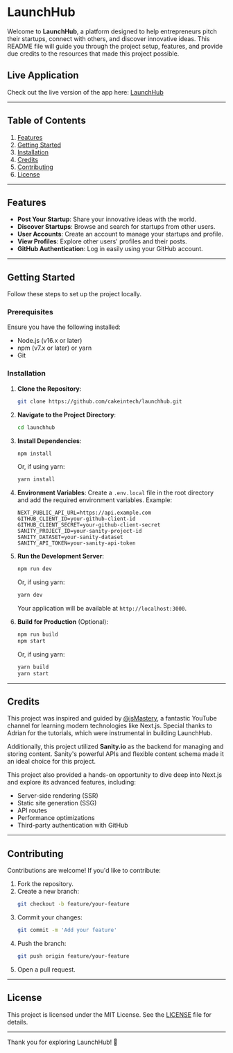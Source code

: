 # LaunchHub

Welcome to **LaunchHub**, a platform designed to help entrepreneurs pitch their startups, connect with others, and discover innovative ideas. This README file will guide you through the project setup, features, and provide due credits to the resources that made this project possible.

## Live Application
Check out the live version of the app here: [LaunchHub](https://launchhub-gamma.vercel.app)

---

## Table of Contents
1. [Features](#features)
2. [Getting Started](#getting-started)
3. [Installation](#installation)
4. [Credits](#credits)
5. [Contributing](#contributing)
6. [License](#license)

---

## Features
- **Post Your Startup**: Share your innovative ideas with the world.
- **Discover Startups**: Browse and search for startups from other users.
- **User Accounts**: Create an account to manage your startups and profile.
- **View Profiles**: Explore other users' profiles and their posts.
- **GitHub Authentication**: Log in easily using your GitHub account.

---

## Getting Started
Follow these steps to set up the project locally.

### Prerequisites
Ensure you have the following installed:
- Node.js (v16.x or later)
- npm (v7.x or later) or yarn
- Git

### Installation
1. **Clone the Repository**:
   ```bash
   git clone https://github.com/cakeintech/launchhub.git
   ```

2. **Navigate to the Project Directory**:
   ```bash
   cd launchhub
   ```

3. **Install Dependencies**:
   ```bash
   npm install
   ```
   Or, if using yarn:
   ```bash
   yarn install
   ```

4. **Environment Variables**:
   Create a `.env.local` file in the root directory and add the required environment variables. Example:
   ```env
   NEXT_PUBLIC_API_URL=https://api.example.com
   GITHUB_CLIENT_ID=your-github-client-id
   GITHUB_CLIENT_SECRET=your-github-client-secret
   SANITY_PROJECT_ID=your-sanity-project-id
   SANITY_DATASET=your-sanity-dataset
   SANITY_API_TOKEN=your-sanity-api-token
   ```

5. **Run the Development Server**:
   ```bash
   npm run dev
   ```
   Or, if using yarn:
   ```bash
   yarn dev
   ```

   Your application will be available at `http://localhost:3000`.

6. **Build for Production** (Optional):
   ```bash
   npm run build
   npm start
   ```
   Or, if using yarn:
   ```bash
   yarn build
   yarn start
   ```

---

## Credits
This project was inspired and guided by [@jsMastery](https://github.com/adrianhajdin), a fantastic YouTube channel for learning modern technologies like Next.js. Special thanks to Adrian for the tutorials, which were instrumental in building LaunchHub.

Additionally, this project utilized **Sanity.io** as the backend for managing and storing content. Sanity's powerful APIs and flexible content schema made it an ideal choice for this project.

This project also provided a hands-on opportunity to dive deep into Next.js and explore its advanced features, including:
- Server-side rendering (SSR)
- Static site generation (SSG)
- API routes
- Performance optimizations
- Third-party authentication with GitHub

---

## Contributing
Contributions are welcome! If you'd like to contribute:
1. Fork the repository.
2. Create a new branch:
   ```bash
   git checkout -b feature/your-feature
   ```
3. Commit your changes:
   ```bash
   git commit -m 'Add your feature'
   ```
4. Push the branch:
   ```bash
   git push origin feature/your-feature
   ```
5. Open a pull request.

---

## License
This project is licensed under the MIT License. See the [LICENSE](LICENSE) file for details.

---

Thank you for exploring LaunchHub! 🚀
